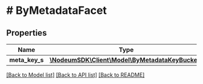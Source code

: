 # # ByMetadataFacet

## Properties

Name | Type | Description | Notes
------------ | ------------- | ------------- | -------------
**meta_key_s** | [**\NodeumSDK\Client\Model\ByMetadataKeyBuckets**](ByMetadataKeyBuckets.md) |  | [optional] 

[[Back to Model list]](../../README.md#documentation-for-models) [[Back to API list]](../../README.md#documentation-for-api-endpoints) [[Back to README]](../../README.md)


